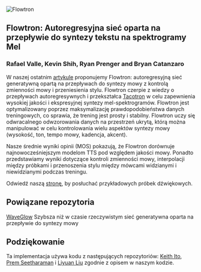 ![Flowtron](https://nv-adlr.github.io/images/flowtron_logo.png "Flowtron")

## Flowtron: Autoregresyjna sieć oparta na przepływie do syntezy tekstu na spektrogramy Mel

### Rafael Valle, Kevin Shih, Ryan Prenger and Bryan Catanzaro

W naszej ostatnim [artykule] proponujemy Flowtron: autoregresyjną sieć generatywną 
opartą na przepływach do syntezy mowy z kontrolą zmienności mowy i przeniesienia stylu.
Flowtron czerpie z wiedzy o przepływach autoregresywnych i przekształca [Tacotron]
w celu zapewnienia wysokiej jakości i ekspresyjnej syntezy mel-spektrogramów.
Flowtron jest optymalizowany poprzez maksymalizację prawdopodobieństwa danych treningowych,
co sprawia, że trening jest prosty i stabilny. Flowtron uczy się odwracalnego odwzorowania danych
na przestrzeń ukrytą, którą można manipulować w celu kontrolowania wielu aspektów syntezy mowy
(wysokość, ton, tempo mowy, kadencja, akcent).

Nasze średnie wyniki opinii (MOS) pokazują, że Flowtron dorównuje najnowocześniejszym modelom TTS
pod względem jakości mowy. Ponadto przedstawiamy wyniki dotyczące kontroli zmienności mowy,
interpolacji między próbkami i przenoszenia stylu między mówcami widzianymi i niewidzianymi podczas treningu.

Odwiedź naszą [stronę], by posłuchać przykładowych próbek dźwiękowych.


## Powiązane repozytoria
[WaveGlow](https://github.com/NVIDIA/WaveGlow) Szybsza niż w czasie rzeczywistym
sieć generatywna oparta na przepływie do syntezy mowy

## Podziękowanie
Ta implementacja używa kodu z następujących repozytoriów: [Keith
Ito](https://github.com/keithito/tacotron/), [Prem
Seetharaman](https://github.com/pseeth/pytorch-stft) i [Liyuan Liu](https://github.com/LiyuanLucasLiu/RAdam) zgodnie z opisem w naszym kodzie.

[ignored]: https://github.com/NVIDIA/flowtron/config.json#L12
[artykule]: https://arxiv.org/abs/2005.05957
[Flowtron LJS]: https://drive.google.com/open?id=1Cjd6dK_eFz6DE0PKXKgKxrzTUqzzUDW-
[Flowtron LibriTTS]: https://drive.google.com/open?id=1KhJcPawFgmfvwV7tQAOeC253rYstLrs8
[Flowtron LibriTTS2K]: https://drive.google.com/open?id=1sKTImKkU0Cmlhjc_OeUDLrOLIXvUPwnO
[WaveGlow]: https://drive.google.com/open?id=1rpK8CzAAirq9sWZhe9nlfvxMF1dRgFbF
[PyTorch]: https://github.com/pytorch/pytorch#installation
[stronę]: https://nv-adlr.github.io/Flowtron
[AMP]: https://github.com/NVIDIA/apex/tree/master/apex/amp
[Tacotron]: https://arxiv.org/abs/1712.05884

